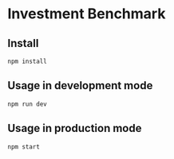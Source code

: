 # Investment Benchmark

## Install

```npm install```

## Usage in development mode

```npm run dev```

## Usage in production mode

```npm start```
